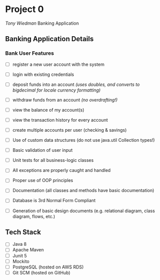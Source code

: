 # Project 0
*Tony Wiedman*
Banking Application


## Banking Application Details

### Bank User Features
- [ ] register a new user account with the system
- [ ] login with existing credentials
- [ ] deposit funds into an account *(uses doubles, and converts to bigdecimal for locale currency formatting)*
- [ ] withdraw funds from an account *(no overdrafting!)*
- [ ] view the balance of my account(s)
- [ ] view the transaction history for every account
- [ ] create multiple accounts per user (checking & savings)



- [ ] Use of custom data structures (do not use java.util Collection types!)
- [ ] Basic validation of user input
- [ ] Unit tests for all business-logic classes
- [ ] All exceptions are properly caught and handled
- [ ] Proper use of OOP principles
- [ ] Documentation (all classes and methods have basic documentation)
- [ ] Database is 3rd Normal Form Compliant
- [ ] Generation of basic design documents (e.g. relational diagram, class diagram, flows, etc.)


## Tech Stack

- [ ] Java 8
- [ ] Apache Maven
- [ ] Junit 5
- [ ] Mockito
- [ ] PostgreSQL (hosted on AWS RDS)
- [ ] Git SCM (hosted on GitHub)